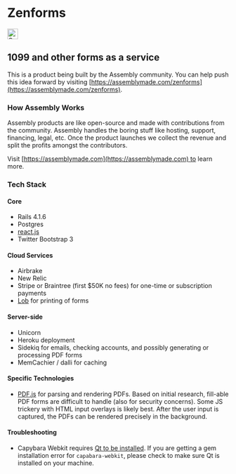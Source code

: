 # Zenforms

<a href="https://assembly.com/zenforms/bounties"><img src="https://asm-badger.herokuapp.com/zenforms/badges/tasks.svg" height="24px" alt="Open Tasks" /></a>

## 1099 and other forms as a service

This is a product being built by the Assembly community. You can help push this idea forward by visiting [https://assemblymade.com/zenforms](https://assemblymade.com/zenforms).

### How Assembly Works

Assembly products are like open-source and made with contributions from the community. Assembly handles the boring stuff like hosting, support, financing, legal, etc. Once the product launches we collect the revenue and split the profits amongst the contributors.

Visit [https://assemblymade.com](https://assemblymade.com) to learn more.

### Tech Stack

#### Core
- Rails 4.1.6
- Postgres
- [react.js](http://facebook.github.io/react/)
- Twitter Bootstrap 3

#### Cloud Services
- Airbrake
- New Relic
- Stripe or Braintree (first $50K no fees) for one-time or subscription payments
- [Lob](https://www.lob.com/) for printing of forms

#### Server-side
- Unicorn
- Heroku deployment
- Sidekiq for emails, checking accounts, and possibly generating or processing PDF forms
- MemCachier / dalli for caching

#### Specific Technologies

- [PDF.js](http://mozilla.github.io/pdf.js/) for parsing and rendering PDFs.  Based on initial research, fill-able PDF forms are difficult to handle (also for security concerns).  Some JS trickery with HTML input overlays is likely best.  After the user input is captured, the PDFs can be rendered precisely in the background.

#### Troubleshooting
- Capybara Webkit requires [Qt to be installed](https://github.com/thoughtbot/capybara-webkit/wiki/Installing-Qt-and-compiling-capybara-webkit). If you are getting a gem installation error for `capabara-webkit`, please check to make sure Qt is installed on your machine.
